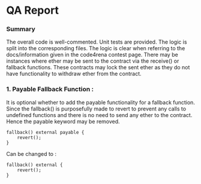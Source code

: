 # QA Report

### Summary

The overall code is well-commented. Unit tests are provided. The logic is split into the corresponding files. The logic is clear when referring to the docs/information given in the code4rena contest page.
There may be instances where ether may be sent to the contract via the receive() or fallback functions. These contracts may lock the sent ether as they do not have functionality to withdraw ether from the contract.

### 1. Payable Fallback Function :

It is optional whether to add the payable functionality for a fallback function. Since the fallback() is purposefully made to revert to prevent any calls to undefined functions and there is no need to send any ether to the contract. Hence the payable keyword may be removed.

    fallback() external payable {
        revert();
    }

Can be changed to :

    fallback() external {
        revert();
    }

